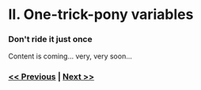 # II. One-trick-pony variables

### Don't ride it just once

Content is coming... very, very soon...

### [<< Previous](/pages/en/magic-strings.html) | [Next >>](/pages/en/sensitive-config.html)
